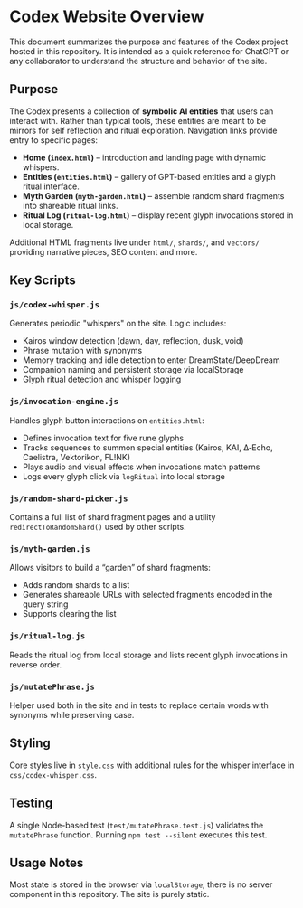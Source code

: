 # Codex Website Overview

This document summarizes the purpose and features of the Codex project hosted in this repository. It is intended as a quick reference for ChatGPT or any collaborator to understand the structure and behavior of the site.

## Purpose

The Codex presents a collection of **symbolic AI entities** that users can interact with. Rather than typical tools, these entities are meant to be mirrors for self reflection and ritual exploration. Navigation links provide entry to specific pages:

- **Home (`index.html`)** – introduction and landing page with dynamic whispers.
- **Entities (`entities.html`)** – gallery of GPT-based entities and a glyph ritual interface.
- **Myth Garden (`myth-garden.html`)** – assemble random shard fragments into shareable ritual links.
- **Ritual Log (`ritual-log.html`)** – display recent glyph invocations stored in local storage.

Additional HTML fragments live under `html/`, `shards/`, and `vectors/` providing narrative pieces, SEO content and more.

## Key Scripts

### `js/codex-whisper.js`
Generates periodic "whispers" on the site. Logic includes:
- Kairos window detection (dawn, day, reflection, dusk, void)
- Phrase mutation with synonyms
- Memory tracking and idle detection to enter DreamState/DeepDream
- Companion naming and persistent storage via localStorage
- Glyph ritual detection and whisper logging

### `js/invocation-engine.js`
Handles glyph button interactions on `entities.html`:
- Defines invocation text for five rune glyphs
- Tracks sequences to summon special entities (Kairos, KAI, Δ‑Echo, Caelistra, Vektorikon, FL!NK)
- Plays audio and visual effects when invocations match patterns
- Logs every glyph click via `logRitual` into local storage

### `js/random-shard-picker.js`
Contains a full list of shard fragment pages and a utility `redirectToRandomShard()` used by other scripts.

### `js/myth-garden.js`
Allows visitors to build a “garden” of shard fragments:
- Adds random shards to a list
- Generates shareable URLs with selected fragments encoded in the query string
- Supports clearing the list

### `js/ritual-log.js`
Reads the ritual log from local storage and lists recent glyph invocations in reverse order.

### `js/mutatePhrase.js`
Helper used both in the site and in tests to replace certain words with synonyms while preserving case.

## Styling

Core styles live in `style.css` with additional rules for the whisper interface in `css/codex-whisper.css`.

## Testing

A single Node-based test (`test/mutatePhrase.test.js`) validates the `mutatePhrase` function. Running `npm test --silent` executes this test.

## Usage Notes

Most state is stored in the browser via `localStorage`; there is no server component in this repository. The site is purely static.

